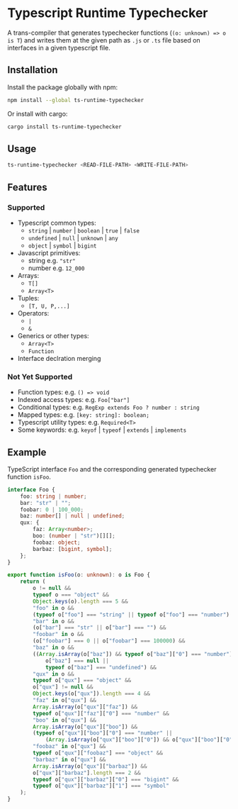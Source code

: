 # Typescript Runtime Typechecker

A trans-compiler that generates typechecker functions (`(o: unknown) => o is T`) and writes them at the given path as `.js` or `.ts` file based on interfaces in a given typescript file.

## Installation

Install the package globally with npm:

```bash
npm install --global ts-runtime-typechecker 
```

Or install with cargo:

```bash
cargo install ts-runtime-typechecker 
```

## Usage

```bash
ts-runtime-typechecker <READ-FILE-PATH> <WRITE-FILE-PATH>
```

## Features

### Supported

- Typescript common types:
  - `string` | `number` | `boolean` | `true` | `false`
  - `undefined` | `null` | `unknown` | `any`
  - `object` | `symbol` | `bigint`
- Javascript primitives:
  - string e.g. `"str"`
  - number e.g. `12_000`
- Arrays:
  - `T[]`
  - `Array<T>`
- Tuples:
  - `[T, U, P,...]`
- Operators:
  - `|`
  - `&`
- Generics or other types:
  - `Array<T>`
  - `Function`
- Interface declration merging

### Not Yet Supported

- Function types: e.g. `() => void`
- Indexed access types: e.g. `Foo["bar"]`
- Conditional types: e.g. `RegExp extends Foo ? number : string`
- Mapped types: e.g. `[key: string]: boolean;`
- Typescript utility types: e.g. `Required<T>`
- Some keywords: e.g. `keyof` | `typeof` | `extends` | `implements`

## Example

TypeScript interface `Foo` and the corresponding generated typechecker function `isFoo`.

```typescript
interface Foo {
    foo: string | number;
    bar: "str" | "";
    foobar: 0 | 100_000;
    baz: number[] | null | undefined;
    qux: {
        faz: Array<number>;
        boo: (number | "str")[][];
        foobaz: object;
        barbaz: [bigint, symbol];
    };
}
```

```typescript
export function isFoo(o: unknown): o is Foo {
    return (
        o != null &&
        typeof o === "object" &&
        Object.keys(o).length === 5 &&
        "foo" in o &&
        (typeof o["foo"] === "string" || typeof o["foo"] === "number") &&
        "bar" in o &&
        (o["bar"] === "str" || o["bar"] === "") &&
        "foobar" in o &&
        (o["foobar"] === 0 || o["foobar"] === 100000) &&
        "baz" in o &&
        ((Array.isArray(o["baz"]) && typeof o["baz"]["0"] === "number") ||
            o["baz"] === null ||
            typeof o["baz"] === "undefined") &&
        "qux" in o &&
        typeof o["qux"] === "object" &&
        o["qux"] != null &&
        Object.keys(o["qux"]).length === 4 &&
        "faz" in o["qux"] &&
        Array.isArray(o["qux"]["faz"]) &&
        typeof o["qux"]["faz"]["0"] === "number" &&
        "boo" in o["qux"] &&
        Array.isArray(o["qux"]["boo"]) &&
        (typeof o["qux"]["boo"]["0"] === "number" ||
            (Array.isArray(o["qux"]["boo"]["0"]) && o["qux"]["boo"]["0"]["0"] === "str")) &&
        "foobaz" in o["qux"] &&
        typeof o["qux"]["foobaz"] === "object" &&
        "barbaz" in o["qux"] &&
        Array.isArray(o["qux"]["barbaz"]) &&
        o["qux"]["barbaz"].length === 2 &&
        typeof o["qux"]["barbaz"]["0"] === "bigint" &&
        typeof o["qux"]["barbaz"]["1"] === "symbol"
    );
}
```
